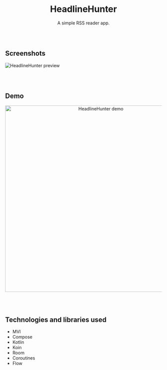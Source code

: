 <h1 align="center">HeadlineHunter</h1>

<p align="center">A simple RSS reader app.</p>

<br><br/>
## Screenshots
<img src="readme/screenshots/preview.png" alt="HeadlineHunter preview" />

<br><br/>
## Demo
<p align="center">
<img height="600" src="readme/screenshots/demo.gif" alt="HeadlineHunter demo" />
</p>


<br><br/>
## Technologies and libraries used
- MVI
- Compose
- Kotlin
- Koin
- Room
- Coroutines
- Flow
